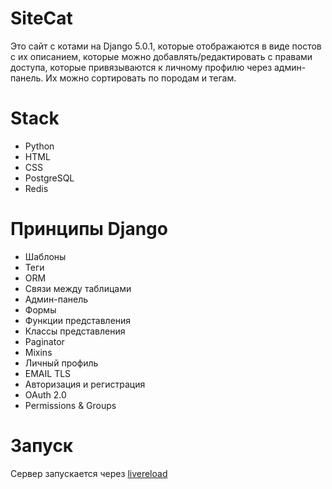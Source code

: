 <h1>SiteCat</h1>
<p>Это сайт с котами на Django 5.0.1, которые отображаются в виде постов с их описанием, которые можно добавлять/редактировать с правами доступа, которые привязываются к личному профилю через админ-панель. Их можно сортировать по породам и тегам.</p>
<h1>Stack</h1>
<ul>
  <li>Python</li>
  <li>HTML</li>
  <li>CSS</li>
  <li>PostgreSQL</li>
  <li>Redis</li>
</ul>
<h1>Принципы Django</h1>
<ul>
  <li>Шаблоны</li>
  <li>Теги</li>
  <li>ORM</li>
  <li>Связи между таблицами</li>
  <li>Админ-панель</li>
  <li>Формы</li>
  <li>Функции представления</li>
  <li>Классы представления</li>
  <li>Paginator</li>
  <li>Mixins</li>
  <li>Личный профиль</li>
  <li>EMAIL TLS</li>
  <li>Авторизация и регистрация</li>
  <li>OAuth 2.0</li>
  <li>Permissions & Groups</li>
</ul>
<h1>Запуск</h1>
<p>Сервер запускается через <a href="https://github.com/tjwalch/django-livereload-server">livereload</a></p>
